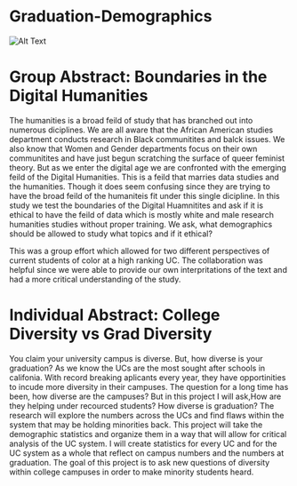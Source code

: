 # Graduation-Demographics
![Alt Text](https://www.bu.edu/files/2019/09/resized-iStock-1158476263.jpg)
# Group Abstract: Boundaries in the Digital Humanities 
The humanities is a broad feild of study that has branched out into numerous diciplines. We are all aware that the African American studies department conducts research in Black communitites and balck issues. We also know that Women and Gender departments focus on their own communitites and have just begun scratching the surface of queer feminist theory. But as we enter the digital age we are confronted with the emerging feild of the Digital Humanities. This is a feild that marries data studies and the humanities. Though it does seem confusing since they are trying to have the broad feild of the humaniteis fit under this single dicipline. In this study we test the boundaries of the Digital Huamnitites and ask if it is ethical to have the feild of data which is mostly white and male research humanities studies without proper training. We ask, what demographics should be allowed to study what topics and if it ethical? 

This was a group effort which allowed for two different perspectives of current students of color at a high ranking UC. The collaboration was helpful since we were able to provide our own interpritations of the text and had a more critical understanding of the study. 

# Individual Abstract: College Diversity vs Grad Diversity 
You claim your university campus is diverse. But, how diverse is your graduation? As we know the UCs are the most sought after schools in califonia. With record breaking aplicants every year, they have opportinities to incude more diversity in their campuses. The question for a long time has been, how diverse are the campuses? But in this project I will ask,How are they helping under recourced students? How diverse is graduation? The research will explore the numbers across the UCs and find flaws within the system that may be holding minorities back. This project will take the demographic statistics and organize them in a way that will allow for critical analysis of the UC system. I will create statistics for every UC and for the UC system as a whole that reflect on campus numbers and the numbers at graduation. The goal of this project is to ask new questions of diversity within college campuses in order to make minority students heard. 
